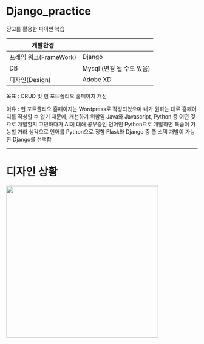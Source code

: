 # Django_practice

장고를 활용한 파이썬 복습

|개발환경|   |
|----|----|
|프레임 워크(FrameWork) | Django|
|DB | Mysql (변경 될 수도 있음)|
|디자인(Design) | Adobe XD|



목표 : CRUD 및 현 포트폴리오 홈페이지 개선

이유 : 현 포트폴리오 홈페이지는 Wordpress로 작성되었으며 내가 원하는 대로 홈페이지를 작성할 수 없기 때문에, 개선하기 위함임 
       Java와 Javascript, Python 중 어떤 것으로 개발할지 고민하다가 AI에 대해 공부중인 언어인 Python으로 개발하면 복습이 가능할 거라 생각으로 언어를 Python으로 정함
       Flask와 Django 중 풀 스택 개발이 가능한 Django를 선택함
       

-------------------------------------------------------------
# 디자인 상황

<img src="https://user-images.githubusercontent.com/45348509/228899914-e2177acd-3311-4a5a-8ddc-eaedc039b780.JPG" width = "400" height = "400"/> 

